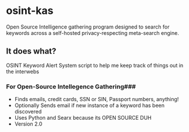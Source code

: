# osint-kas
Open Source Intelligence gathering program designed to search for keywords across a self-hosted privacy-respecting meta-search engine.

## It does what?
OSINT Keyword Alert System script to help me keep track of things out in the interwebs

### For Open-Source Intellegence Gathering###

* Finds emails, credit cards, SSN or SIN, Passport numbers, anything!
* Optionally Sends email if new instance of a keyword has been discovered
* Uses Python and Searx because its OPEN SOURCE DUH
* Version 2.0
